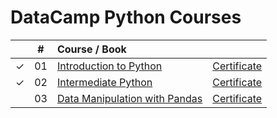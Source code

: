 # DataCamp Python Courses

|  | # | Course / Book |  |
|:---:|:---:|:---|:---:|
| &check; | 01 | [Introduction to Python](https://github.com/cintia-shinoda/python/tree/main/02-Datacamp-Python/01-Introduction-Python) | [Certificate](https://github.com/cintia-shinoda/python/blob/main/02-Datacamp-Python/01-Introduction-Python/certificate.pdf) |
| &check; | 02 | [Intermediate Python](https://github.com/cintia-shinoda/python/tree/main/02-Datacamp-Python/02-Intermediate-Python) | [Certificate](https://github.com/cintia-shinoda/python/blob/main/02-Datacamp-Python/02-Intermediate-Python/certificate.pdf) |
|  | 03 | [Data Manipulation with Pandas](https://github.com/cintia-shinoda/python/tree/main/02-Datacamp-Python/03-Data-Manipulation-Pandas) | [Certificate](https://github.com/cintia-shinoda/python/blob/main/02-Datacamp-Python/03-Data-Manipulation-Pandas/certificate.pdf) |